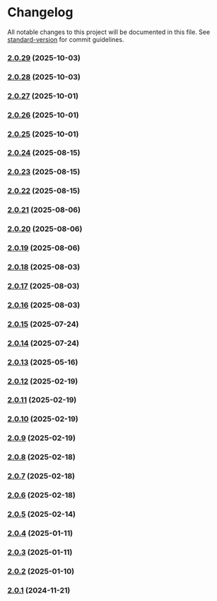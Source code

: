 # Changelog

All notable changes to this project will be documented in this file. See [standard-version](https://github.com/conventional-changelog/standard-version) for commit guidelines.

### [2.0.29](https://github.com/joabssilveira/fwork-react-mui-ext/compare/v2.0.28...v2.0.29) (2025-10-03)

### [2.0.28](https://github.com/joabssilveira/fwork-react-mui-ext/compare/v2.0.27...v2.0.28) (2025-10-03)

### [2.0.27](https://github.com/joabssilveira/fwork-react-mui-ext/compare/v2.0.26...v2.0.27) (2025-10-01)

### [2.0.26](https://github.com/joabssilveira/fwork-react-mui-ext/compare/v2.0.25...v2.0.26) (2025-10-01)

### [2.0.25](https://github.com/joabssilveira/fwork-react-mui-ext/compare/v2.0.24...v2.0.25) (2025-10-01)

### [2.0.24](https://github.com/joabssilveira/fwork-react-mui-ext/compare/v2.0.23...v2.0.24) (2025-08-15)

### [2.0.23](https://github.com/joabssilveira/fwork-react-mui-ext/compare/v2.0.22...v2.0.23) (2025-08-15)

### [2.0.22](https://github.com/joabssilveira/fwork-react-mui-ext/compare/v2.0.21...v2.0.22) (2025-08-15)

### [2.0.21](https://github.com/joabssilveira/fwork-react-mui-ext/compare/v2.0.20...v2.0.21) (2025-08-06)

### [2.0.20](https://github.com/joabssilveira/fwork-react-mui-ext/compare/v2.0.19...v2.0.20) (2025-08-06)

### [2.0.19](https://github.com/joabssilveira/fwork-react-mui-ext/compare/v2.0.18...v2.0.19) (2025-08-06)

### [2.0.18](https://github.com/joabssilveira/fwork-react-mui-ext/compare/v2.0.17...v2.0.18) (2025-08-03)

### [2.0.17](https://github.com/joabssilveira/fwork-react-mui-ext/compare/v2.0.16...v2.0.17) (2025-08-03)

### [2.0.16](https://github.com/joabssilveira/fwork-react-mui-ext/compare/v2.0.15...v2.0.16) (2025-08-03)

### [2.0.15](https://github.com/joabssilveira/fwork-react-mui-ext/compare/v2.0.14...v2.0.15) (2025-07-24)

### [2.0.14](https://github.com/joabssilveira/fwork-react-mui-ext/compare/v2.0.13...v2.0.14) (2025-07-24)

### [2.0.13](https://github.com/joabssilveira/fwork-react-mui-ext/compare/v2.0.12...v2.0.13) (2025-05-16)

### [2.0.12](https://github.com/joabssilveira/fwork-react-mui-ext/compare/v2.0.11...v2.0.12) (2025-02-19)

### [2.0.11](https://github.com/joabssilveira/fwork-react-mui-ext/compare/v2.0.10...v2.0.11) (2025-02-19)

### [2.0.10](https://github.com/joabssilveira/fwork-react-mui-ext/compare/v2.0.9...v2.0.10) (2025-02-19)

### [2.0.9](https://github.com/joabssilveira/fwork-react-mui-ext/compare/v2.0.8...v2.0.9) (2025-02-19)

### [2.0.8](https://github.com/joabssilveira/fwork-react-mui-ext/compare/v2.0.7...v2.0.8) (2025-02-18)

### [2.0.7](https://github.com/joabssilveira/fwork-react-mui-ext/compare/v2.0.6...v2.0.7) (2025-02-18)

### [2.0.6](https://github.com/joabssilveira/fwork-react-mui-ext/compare/v2.0.5...v2.0.6) (2025-02-18)

### [2.0.5](https://github.com/joabssilveira/fwork-react-mui-ext/compare/v2.0.4...v2.0.5) (2025-02-14)

### [2.0.4](https://github.com/joabssilveira/fwork-react-mui-ext/compare/v2.0.3...v2.0.4) (2025-01-11)

### [2.0.3](https://github.com/joabssilveira/fwork-react-mui-ext/compare/v2.0.2...v2.0.3) (2025-01-11)

### [2.0.2](https://github.com/joabssilveira/fwork-react-mui-ext/compare/v2.0.1...v2.0.2) (2025-01-10)

### [2.0.1](https://github.com/joabssilveira/fwork-react-mui-ext/compare/v0.1.1-9...v2.0.1) (2024-11-21)

